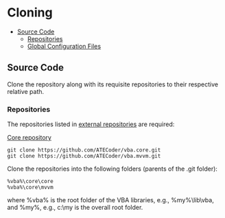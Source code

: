 # Cloning

- [Source Code](#Source-Code)
  - [Repositories](#Repositories)
  - [Global Configuration Files](#Global-Configuration-Files)

<a name="Source-Code"></a>
## Source Code
Clone the repository along with its requisite repositories to their respective relative path.

### Repositories
The repositories listed in [external repositories] are required:

[Core repository]

```
git clone https://github.com/ATECoder/vba.core.git
git clone https://github.com/ATECoder/vba.mvvm.git
```

Clone the repositories into the following folders (parents of the .git folder):
```
%vba%\core\core
%vba%\core\mvvm
```
where %vba% is the root folder of the VBA libraries, e.g., %my%\lib\vba, and %my%, e.g., c:\my is the overall root folder.

[external repositories]: ExternalReposCommits.csv
[Core repository]: https://github.com/ATECoder/vba.core.git
